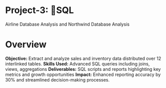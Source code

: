 # Project-3: 🧮SQL
Airline Database Analysis and Northwind Database Analysis
# Overview
**Objective:** Extract and analyze sales and inventory data distributed over 12 interlinked tables.
**Skills Used:** Advanced SQL queries including joins, views, aggregations
**Deliverables:** SQL scripts and reports highlighting key metrics and growth opportunities
**Impact:** Enhanced reporting accuracy by 30% and streamlined decision-making processes.
